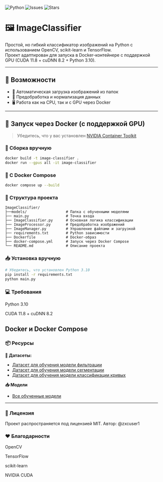 ![Python](https://img.shields.io/badge/python-3.10-blue)
![Issues](https://img.shields.io/github/issues/zxcuser1/ImageClassifier)
![Stars](https://img.shields.io/github/stars/zxcuser1/ImageClassifier?style=social)

# 🖼️ ImageClassifier

Простой, но гибкий классификатор изображений на Python с использованием OpenCV, scikit-learn и TensorFlow.  
Проект адаптирован для запуска в Docker-контейнере с поддержкой GPU (CUDA 11.8 + cuDNN 8.2 + Python 3.10).

---

## 🚀 Возможности

- 📂 Автоматическая загрузка изображений из папок
- 🔧 Предобработка и нормализация данных
- 🖥️ Работа как на CPU, так и с GPU через Docker

---

## 🐳 Запуск через Docker (с поддержкой GPU)

> Убедитесь, что у вас установлен [NVIDIA Container Toolkit](https://docs.nvidia.com/datacenter/cloud-native/container-toolkit/)

### 🔧 Сборка вручную

```bash
docker build -t image-classifier .
docker run --gpus all -it image-classifier
```

### 🔧 С Docker Compose
```bash
docker compose up --build
```
### 📁 Структура проекта
```text
ImageClassifier/
├──models/                  # Папка с обученными моделями
├── main.py                 # Точка входа
├── ImageClassifier.py      # Основная логика классификации
├── ImageProcessor.py       # Предобработка изображений
├── ImageManager.py         # Управление файлами и загрузкой
├── requirements.txt        # Python зависимости
├── Dockerfile              # Docker-образ
├── docker-compose.yml      # Запуск через Docker Compose
└── README.md               # Описание проекта

```

### 📥 Установка вручную
```bash
# Убедитесь, что установлен Python 3.10
pip install -r requirements.txt
python main.py
```

### 💻 Требования
Python 3.10

CUDA 11.8 + cuDNN 8.2

Docker и Docker Compose
---

### 📦 Ресурсы

**🔗 Датасеты:**

- [Датасет для обучения модели фильтрации](https://disk.yandex.ru/d/LcbO6vxpqack1Q)
- [Датасет для обучения модели сегментации](https://disk.yandex.ru/d/XK-0a8AdjDimmg)
- [Датасет для обучения модели классификации кривых]((https://disk.yandex.ru/d/bQp4jT2FmFi8vg))

**📥 Модели**

- [Все обученные модели](https://disk.yandex.ru/d/5-DdgwBtTGN8uA)
---

### 📜 Лицензия

Проект распространяется под лицензией MIT.
Автор: @zxcuser1


### ❤️ Благодарности
OpenCV

TensorFlow

scikit-learn

NVIDIA CUDA
